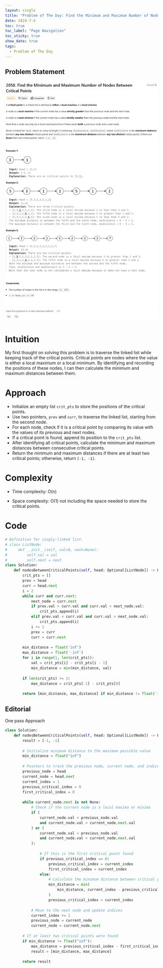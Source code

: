 ```yaml
---
layout: single
title: "Problem of The Day: Find the Minimum and Maximum Number of Nodes Between Critical Points"
date: 2024-7-4
toc: true
toc_label: "Page Navigation"
toc_sticky: true
show_date: true
tags:
  - Problem of The Day
---
```


## Problem Statement

![2058](../assets/images/2024-07-04_18-50-35-2058.png)

# Intuition

My first thought on solving this problem is to traverse the linked list while keeping track of the critical points. Critical points are nodes where the value is either a local maximum or a local minimum. By identifying and recording the positions of these nodes, I can then calculate the minimum and maximum distances between them.

# Approach

- Initialize an empty list `crit_pts` to store the positions of the critical points.
- Use two pointers, `prev` and `curr`, to traverse the linked list, starting from the second node.
- For each node, check if it is a critical point by comparing its value with the values of its previous and next nodes.
- If a critical point is found, append its position to the `crit_pts` list.
- After identifying all critical points, calculate the minimum and maximum distances between consecutive critical points.
- Return the minimum and maximum distances if there are at least two critical points; otherwise, return `[-1, -1]`.

# Complexity

- Time complexity:
  O(n)

- Space complexity:
  O(1) not including the space needed to store the critical points.

# Code

```python
# Definition for singly-linked list.
# class ListNode:
#     def __init__(self, val=0, next=None):
#         self.val = val
#         self.next = next
class Solution:
    def nodesBetweenCriticalPoints(self, head: Optional[ListNode]) -> List[int]:
        crit_pts = []
        prev = head
        curr = head.next
        i = 2
        while curr and curr.next:
            next_node = curr.next
            if prev.val > curr.val and curr.val < next_node.val:
                crit_pts.append(i)
            elif prev.val < curr.val and curr.val > next_node.val:
                crit_pts.append(i)
            i += 1
            prev = curr
            curr = curr.next

        min_distance = float('inf')
        max_distance = float('-inf')
        for i in range(1, len(crit_pts)):
            val = crit_pts[i] - crit_pts[i - 1]
            min_distance = min(min_distance, val)

        if len(crit_pts) >= 2:
            max_distance = crit_pts[-1] - crit_pts[0]

        return [min_distance, max_distance] if min_distance != float('inf') and max_distance != float('-inf') else [-1,-1]
```

## Editorial

One pass Approach

```python
class Solution:
    def nodesBetweenCriticalPoints(self, head: Optional[ListNode]) -> List[int]:
        result = [-1, -1]

        # Initialize minimum distance to the maximum possible value
        min_distance = float("inf")

        # Pointers to track the previous node, current node, and indices
        previous_node = head
        current_node = head.next
        current_index = 1
        previous_critical_index = 0
        first_critical_index = 0

        while current_node.next is not None:
            # Check if the current node is a local maxima or minima
            if (
                current_node.val < previous_node.val
                and current_node.val < current_node.next.val
            ) or (
                current_node.val > previous_node.val
                and current_node.val > current_node.next.val
            ):

                # If this is the first critical point found
                if previous_critical_index == 0:
                    previous_critical_index = current_index
                    first_critical_index = current_index
                else:
                    # Calculate the minimum distance between critical points
                    min_distance = min(
                        min_distance, current_index - previous_critical_index
                    )
                    previous_critical_index = current_index

            # Move to the next node and update indices
            current_index += 1
            previous_node = current_node
            current_node = current_node.next

        # If at least two critical points were found
        if min_distance != float("inf"):
            max_distance = previous_critical_index - first_critical_index
            result = [min_distance, max_distance]

        return result
```
